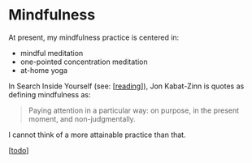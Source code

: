 # Mindfulness

At present, my mindfulness practice is centered in:

- mindful meditation
- one-pointed concentration meditation
- at-home yoga

In Search Inside Yourself (see: [[reading]]), Jon Kabat-Zinn is quotes as defining mindfulness as:

> Paying attention in a particular way: on purpose, in the present moment, and non-judgmentally.

I cannot think of a more attainable practice than that.

[[todo]]

[//begin]: # "Autogenerated link references for markdown compatibility"
[reading]: reading.md "Reading"
[todo]: todo.md "Todos"
[//end]: # "Autogenerated link references"
